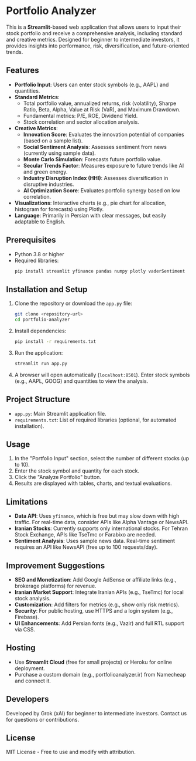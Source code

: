 # Portfolio Analyzer

This is a **Streamlit**-based web application that allows users to input their stock portfolio and receive a comprehensive analysis, including standard and creative metrics. Designed for beginner to intermediate investors, it provides insights into performance, risk, diversification, and future-oriented trends.

## Features
- **Portfolio Input**: Users can enter stock symbols (e.g., AAPL) and quantities.
- **Standard Metrics**:
  - Total portfolio value, annualized returns, risk (volatility), Sharpe Ratio, Beta, Alpha, Value at Risk (VaR), and Maximum Drawdown.
  - Fundamental metrics: P/E, ROE, Dividend Yield.
  - Stock correlation and sector allocation analysis.
- **Creative Metrics**:
  - **Innovation Score**: Evaluates the innovation potential of companies (based on a sample list).
  - **Social Sentiment Analysis**: Assesses sentiment from news (currently using sample data).
  - **Monte Carlo Simulation**: Forecasts future portfolio value.
  - **Secular Trends Factor**: Measures exposure to future trends like AI and green energy.
  - **Industry Disruption Index (HHI)**: Assesses diversification in disruptive industries.
  - **AI Optimization Score**: Evaluates portfolio synergy based on low correlation.
- **Visualizations**: Interactive charts (e.g., pie chart for allocation, histogram for forecasts) using Plotly.
- **Language**: Primarily in Persian with clear messages, but easily adaptable to English.

## Prerequisites
- Python 3.8 or higher
- Required libraries:
  ```bash
  pip install streamlit yfinance pandas numpy plotly vaderSentiment
  ```

## Installation and Setup
1. Clone the repository or download the `app.py` file:
   ```bash
   git clone <repository-url>
   cd portfolio-analyzer
   ```
2. Install dependencies:
   ```bash
   pip install -r requirements.txt
   ```
3. Run the application:
   ```bash
   streamlit run app.py
   ```
4. A browser will open automatically (`localhost:8501`). Enter stock symbols (e.g., AAPL, GOOG) and quantities to view the analysis.

## Project Structure
- `app.py`: Main Streamlit application file.
- `requirements.txt`: List of required libraries (optional, for automated installation).

## Usage
1. In the "Portfolio Input" section, select the number of different stocks (up to 10).
2. Enter the stock symbol and quantity for each stock.
3. Click the "Analyze Portfolio" button.
4. Results are displayed with tables, charts, and textual evaluations.

## Limitations
- **Data API**: Uses `yfinance`, which is free but may slow down with high traffic. For real-time data, consider APIs like Alpha Vantage or NewsAPI.
- **Iranian Stocks**: Currently supports only international stocks. For Tehran Stock Exchange, APIs like TseTmc or Farabixo are needed.
- **Sentiment Analysis**: Uses sample news data. Real-time sentiment requires an API like NewsAPI (free up to 100 requests/day).

## Improvement Suggestions
- **SEO and Monetization**: Add Google AdSense or affiliate links (e.g., brokerage platforms) for revenue.
- **Iranian Market Support**: Integrate Iranian APIs (e.g., TseTmc) for local stock analysis.
- **Customization**: Add filters for metrics (e.g., show only risk metrics).
- **Security**: For public hosting, use HTTPS and a login system (e.g., Firebase).
- **UI Enhancements**: Add Persian fonts (e.g., Vazir) and full RTL support via CSS.

## Hosting
- Use **Streamlit Cloud** (free for small projects) or Heroku for online deployment.
- Purchase a custom domain (e.g., portfolioanalyzer.ir) from Namecheap and connect it.

## Developers
Developed by Grok (xAI) for beginner to intermediate investors. Contact us for questions or contributions.

## License
MIT License - Free to use and modify with attribution.